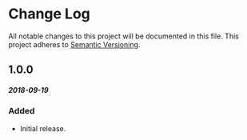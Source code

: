# Change Log
All notable changes to this project will be documented in this file.
This project adheres to [Semantic Versioning](http://semver.org/).

## 1.0.0
##### 2018-09-19
### Added
* Initial release. 

